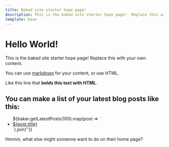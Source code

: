 ```yaml
---
title: Baked site starter hope page!
description: This is the baked site starter hope page!  Replace this with your own content.
template: base
---
```


# Hello World!

This is the baked site starter hope page! Replace this with your own content.

You can use [markdown](/blog/markdown-guide) for your content, or use HTML.

Like this line that <b>bolds this text with HTML</b>.

<h2>You can make a list of your latest blog posts like this:</h2>
<ul>
    ${baker.getLatestPosts(100).map(post => `   
    <li><a href="/blog/${post.slug}">${post.title}</a></li>
    `).join('')}
</ul>

Hmmm, what else might someone want to do on their home page?

